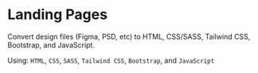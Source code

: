 # Landing Pages

Convert design files (Figma, PSD, etc) to HTML, CSS/SASS, Tailwind CSS, Bootstrap, and JavaScript.

Using: `HTML`, `CSS`, `SASS`, `Tailwind CSS`, `Bootstrap`, and `JavaScript`
